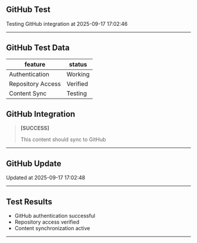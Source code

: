 ## GitHub Test

Testing GitHub integration at 2025-09-17 17:02:46

---

## GitHub Test Data

| feature | status |
|---|---|
| Authentication | Working |
| Repository Access | Verified |
| Content Sync | Testing |

## GitHub Integration

> **[SUCCESS]**
>
> This content should sync to GitHub

---

## GitHub Update

Updated at 2025-09-17 17:02:48

---

## Test Results

- GitHub authentication successful
- Repository access verified
- Content synchronization active

---

